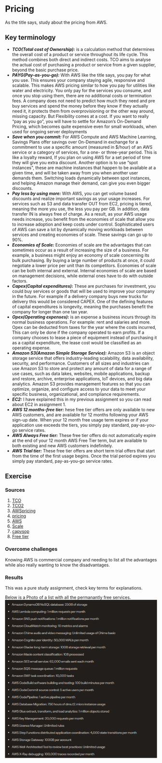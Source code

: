 # Pricing
As the title says, study about the pricing from AWS.


## Key terminology
- ***TCO(Total cost of Ownership):*** is a calculation method that determines the overall cost of a product or service throughout its life cycle. This method combines both direct and indirect costs. TCO aims to analyse the actual cost of purchasing a product or service from a given supplier, beyond the basic purchase price.
- ***PAYG(Pay-as-you-go):*** With AWS like the title says, you pay for what you use. This ensures your company staying agile, responsive and scalable. This makes AWS pricing similar to how you pay for utilities like water and electricity. You only pay for the services you consume, and once you stop using them, there are no additional costs or termination fees. A company does not need to predict how much they need and pre buy services and spend the money before they know if they actually need it, it protects them from overprovisioning or the other way around, missing capacity. But Flexibility comes at a cost. If you want to really “pay as you go”, you will have to settle for Amazon’s On-Demand Pricing, which becomes quite expensive even for small workloads, when used for ongoing server deployments
- ***Save when you commit:*** For AWS Compute and AWS Machine Learning, Savings Plans offer savings over On-Demand in exchange for a commitment to use a specific amount (measured in $/hour) of an AWS service or a category of services, for a one- or three-year period. This is like a loyalty reward, If you plan on using AWS for a set period of time they will give you extra discount. 
Another option is to use “spot instances", these are machine instances that happen to be available at a given time, and will be taken away from you when another user demands them. Switching loads dynamically between spot instances, and helping Amazon manage their demand, can give you even bigger discounts.
- ***Pay less by using more:*** With AWS, you can get volume based discounts and realize important savings as your usage increases. For services such as S3 and data transfer OUT from EC2, pricing is tiered, meaning the more you use, the less you pay per GB. In addition, data transfer IN is always free of charge. As a result, as your AWS usage needs increase, you benefit from the economies of scale that allow you to increase adoption and keep costs under control. Sophisticated users of AWS can save a lot by dynamically moving workloads between services and creating economies of scale. These savings can go up to 90%.
- ***Economies of Scale:*** Economies of scale are the advantages that can sometimes occur as a result of increasing the size of a business. For example, a business might enjoy an economy of scale concerning its bulk purchasing. By buying a large number of products at once, it could negotiate a lower price per unit than its competitors. Economies of scale can be both internal and external. Internal economies of scale are based on management decisions, while external ones have to do with outside factors.
- ***Capex(Capital expenditures):*** These are purchases for investment, you could buy services or goods that will be used to improve your company in the future. For example if a delivery company buys new trucks for delivery this would be considered CAPEX. One of the defining features of capital expenditures is longevity, meaning the purchases benefit the company for longer than one tax year.
- ***Opex(Operating expenses):*** is an expense a business incurs through its normal business operations. For example: rent and salaries and more. Opex can be deducted from taxes for the year where the costs incurred, This can only be done if the company operated to earn profits.
If a company chooses to lease a piece of equipment instead of purchasing it as a capital expenditure, the lease cost would be classified as an operating expense.
- ***Amazon S3(Amazon Simple Storage Service):*** Amazon S3 is an object storage service that offers industry-leading scalability, data availability, security, and performance. Customers of all sizes and industries can use Amazon S3 to store and protect any amount of data for a range of use cases, such as data lakes, websites, mobile applications, backup and restore, archive, enterprise applications, IoT devices, and big data analytics. Amazon S3 provides management features so that you can optimize, organize, and configure access to your data to meet your specific business, organizational, and compliance requirements.
- ***EC2:*** I have explained this in my previous assignment so you can read about EC2 in assignment 1.
- ***AWS 12 months-free tier:*** hese free tier offers are only available to new AWS customers, and are available for 12 months following your AWS sign-up date. When your 12 month free usage term expires or if your application use exceeds the tiers, you simply pay standard, pay-as-you-go service rates.
- ***AWS Always Free tier:***  These free tier offers do not automatically expire at the end of your 12 month AWS Free Tier term, but are available to both existing and new AWS customers indefinitely.
- ***AWS Trial tier:*** These free tier offers are short term trial offers that start from the time of the first usage begins. Once the trial period expires you simply pay standard, pay-as-you-go service rates.









## Exercise
### Sources
1. [TCO](https://www.manutan.com/blog/en/glossary/understanding-tco-total-cost-of-ownership-origins-definition-calculation-advantages-and-so-on)
2. [TCO2](https://www.investopedia.com/terms/t/totalcostofownership.asp#:~:text=The%20total%20cost%20of%20ownership%20(TCO)%20is%20the%20purchase%20price,its%20value%20is%20over%20time.)
3. [AWSpricing](https://aws.amazon.com/pricing/)
4. [pricing](https://dzone.com/articles/the-cost-of-the-cloud-the-ultimate-aws-pricing-gui#:~:text=Amazon%20Web%20Services%20advertises%20four,has%20driven%20AWS's%20stellar%20growth.)
5. [AWS](https://aws.amazon.com/s3/pricing/)
6. [Scale](https://www.investopedia.com/terms/e/economiesofscale.asp#:~:text=Economies%20of%20scale%20are%20the,per%20unit%20than%20its%20competitors.)
7. [capvsop](https://www.investopedia.com/ask/answers/112814/whats-difference-between-capital-expenditures-capex-and-operational-expenditures-opex.asp#:~:text=Capital%20expenditures%20(CAPEX)%20are%20major,to%20keep%20its%20business%20operational.)
8. [Free tier](https://capiche.com/q/what-does-the-aws-free-tier-include)



### Overcome challenges
Knowing AWS is commercial company and needing to list all the advantages while also really wanting to know the disadvantages.

### Results
This was a pure study assignment, check key terms for explanations.

Below is a Photo of a list with all the permanantly free services.
![SS](../../00_includes/AWS-02/freetier.png)